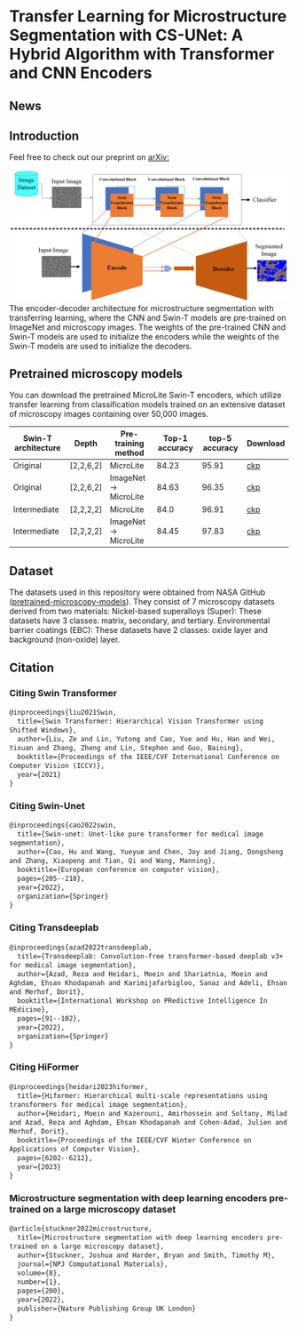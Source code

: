 # Transfer Learning for Microstructure Segmentation with CS-UNet: A Hybrid Algorithm with Transformer and CNN Encoders
## News

## Introduction
Feel free to check out our preprint on [arXiv:](https://arxiv.org/abs/2308.13917) &#8291;


![alt text](https://github.com/Kalrfou/SwinT-pretrained-microscopy-models/blob/main/figures/NewFig1.jpeg)
The encoder-decoder architecture for microstructure segmentation with transferring learning, where the CNN and Swin-T models
are pre-trained on ImageNet and microscopy images. The weights of the pre-trained CNN and Swin-T models are used to initialize the
encoders while the weights of the Swin-T models are used to initialize the decoders.
## Pretrained microscopy models
You can download the pretrained MicroLite Swin-T encoders, which utilize transfer learning from classification models trained on an extensive dataset of microscopy images containing over 50,000 images.

| Swin-T architecture |Depth | Pre-training method |Top-1 accuracy|top-5 accuracy | Download|
| --- | --- | --- | --- | --- | --- |
| Original | [2,2,6,2]|MicroLite | 84.23 | 95.91 |[ckp](https://drive.google.com/file/d/1SZsdAYgQXDUHRoxENoUICL_SxcToKzd0/view?usp=sharing)  |
| Original | [2,2,6,2] |ImageNet → MicroLite  | 84.63 | 96.35  | [ckp](https://drive.google.com/file/d/1ksqnjN1aiM133ASSg4PEswOnZtklg7Jb/view?usp=sharing) |
| Intermediate| [2,2,2,2] | MicroLite | 84.0 | 96.91  | [ckp](https://drive.google.com/file/d/11iuqZUfZEDmKJ_2UimDRFZraqPoCDWMu/view?usp=sharing) |
| Intermediate| [2,2,2,2]| ImageNet → MicroLite | 84.45 | 97.83 |[ckp](https://drive.google.com/file/d/1uNRH0DjAQiRPRdIvEraZdLpS6P1kDQUw/view?usp=sharing)  |


## Dataset
The datasets used in this repository were obtained from NASA GitHub ([pretrained-microscopy-models](https://github.com/nasa/pretrained-microscopy-models)). They consist of 7 microscopy datasets derived from two materials:
Nickel-based superalloys (Super): These datasets have 3 classes: matrix, secondary, and tertiary.
Environmental barrier coatings (EBC): These datasets have 2 classes: oxide layer and background (non-oxide) layer.

## Citation
### Citing Swin Transformer
<pre class="notranslate"><code>@inproceedings{liu2021Swin,
  title={Swin Transformer: Hierarchical Vision Transformer using Shifted Windows},
  author={Liu, Ze and Lin, Yutong and Cao, Yue and Hu, Han and Wei, Yixuan and Zhang, Zheng and Lin, Stephen and Guo, Baining},
  booktitle={Proceedings of the IEEE/CVF International Conference on Computer Vision (ICCV)},
  year={2021}
}
</code></pre>
### Citing Swin-Unet
<pre class="notranslate"><code>@inproceedings{cao2022swin,
  title={Swin-unet: Unet-like pure transformer for medical image segmentation},
  author={Cao, Hu and Wang, Yueyue and Chen, Joy and Jiang, Dongsheng and Zhang, Xiaopeng and Tian, Qi and Wang, Manning},
  booktitle={European conference on computer vision},
  pages={205--218},
  year={2022},
  organization={Springer}
}
</code></pre>
### Citing Transdeeplab
<pre class="notranslate"><code>@inproceedings{azad2022transdeeplab,
  title={Transdeeplab: Convolution-free transformer-based deeplab v3+ for medical image segmentation},
  author={Azad, Reza and Heidari, Moein and Shariatnia, Moein and Aghdam, Ehsan Khodapanah and Karimijafarbigloo, Sanaz and Adeli, Ehsan and Merhof, Dorit},
  booktitle={International Workshop on PRedictive Intelligence In MEdicine},
  pages={91--102},
  year={2022},
  organization={Springer}
}
</code></pre>
### Citing HiFormer
<pre class="notranslate"><code>@inproceedings{heidari2023hiformer,
  title={Hiformer: Hierarchical multi-scale representations using transformers for medical image segmentation},
  author={Heidari, Moein and Kazerouni, Amirhossein and Soltany, Milad and Azad, Reza and Aghdam, Ehsan Khodapanah and Cohen-Adad, Julien and Merhof, Dorit},
  booktitle={Proceedings of the IEEE/CVF Winter Conference on Applications of Computer Vision},
  pages={6202--6212},
  year={2023}
}
</code></pre>
### Microstructure segmentation with deep learning encoders pre-trained on a large microscopy dataset
<pre class="notranslate"><code>@article{stuckner2022microstructure,
  title={Microstructure segmentation with deep learning encoders pre-trained on a large microscopy dataset},
  author={Stuckner, Joshua and Harder, Bryan and Smith, Timothy M},
  journal={NPJ Computational Materials},
  volume={8},
  number={1},
  pages={200},
  year={2022},
  publisher={Nature Publishing Group UK London}
}
</code></pre>






